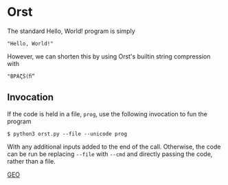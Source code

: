 # Orst

The standard Hello, World! program is simply

    "Hello, World!"
    
However, we can shorten this by using Orst's builtin string compression with

    "BΡÁζŠ(ﬁ“
    
## Invocation

If the code is held in a file, `prog`, use the following invocation to fun the program

    $ python3 orst.py --file --unicode prog
    
With any additional inputs added to the end of the call. Otherwise, the code can be run be replacing
`--file` with `--cmd` and directly passing the code, rather than a file.

[GEO](https://tio.run/##TVRLj9owEL77V0ypqiRsNgV2e4nKsWd6T1HkTQZIldiW7exCq/52OmOHgHjYnm/8zdvm4k9avVy7wWjrwV2cEJ95KYz0p6JTDq1PVzksvmrjv2rr/CITkzafhGjxAEZah2mjW8xKAX2n0MEWqiTZC2j0qDydXgWonlbWKoIwTX6pJIMnWAv4OHU9ssIXeCWKoAVPW2AVOhJAh7WI8omEzNvOpJkQcNAWegWdiogzfTfRRzJ24TkQRO@q5/WeGenOU7RBSHe4ObuFFd@LuoU0BlWbJknGsns8Aiz60aqoFjPRKY9HtC4NMrZOOpyL/eQkidnNAJeTO4Tz8uh2VZKHj7Dz6SBN2svhrZVwLuFc9L/HID1HBFUe1LMsu22YgG67cUjvDLTJ4Q8lbjlrV3tWpa@3lxC4dFx4IM7UoU/7LIPv8EIInhs0PugYS8Gmix/WalvCTvUX8B8aWuLvVOOhOUkrG0/JgEFe4A1hdNiW8PffoqBUDNLfuHM4cPW3ofGcb9HakGo@4plSsuYah/xhDg3nD9U4oJUe6X7whosHn6hhIAlnzvutcsg9lt3rRUusltc1xyCtlRem8dpLTpih3yoWDHsc2GDQqUouC/NHTeqggC9h87JZwXIJhjAz9epkLajO9gJPSt6zvbY7dt5N7TGNwDgwPy05DLolrO3eaZMGybf1hjMT793CIzSbrUUomrOjqnlIY4A5xXB8Z7PTECVJDJGY5wgfZ4@vFnyojTxiRWrkpbG6gQn7SXt0Ttsw@pGfvKaG3OShd4LBLLsNAd@lgmIzUt1IqsdZSlszckNw6mkCeAbmmAgUggpc10oOWNc8oEldD7JTdZ3cA@J@YZMVj87UyhOkKVPxgSosypat31vZULuL4P0jyaYM4XKDzImcCzh1zjzuDy9gmKgY@fV6hR1/djvBfwCPawSu9MpS6IXv9H8)
